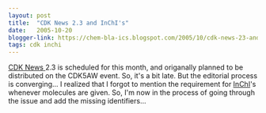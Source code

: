 ```yaml
---
layout: post
title:  "CDK News 2.3 and InChI's"
date:   2005-10-20
blogger-link: https://chem-bla-ics.blogspot.com/2005/10/cdk-news-23-and-inchis.html
tags: cdk inchi
---
```


[CDK News <i class="fa-solid fa-recycle fa-xs"></i>](https://sourceforge.net/projects/cdk/files/CDK%20News/) 2.3 is scheduled for this month, and origanally
planned to be distributed on the CDK5AW event. So, it's a bit late. But the editorial process is converging... I realized that
I forgot to mention the requirement for [InChI](http://www.iupac.org/inchi/)'s whenever molecules are given. So,
I'm now in the process of going through the issue and add the missing identifiers...
